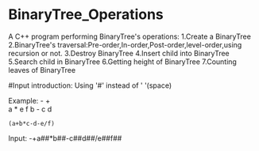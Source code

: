 # BinaryTree_Operations

A C++ program performing BinaryTree's operations:
1.Create a BinaryTree
2.BinaryTree's traversal:Pre-order,In-order,Post-order,level-order,using recursion or not.
3.Destroy BinaryTree
4.Insert child into BinaryTree
5.Search child in BinaryTree
6.Getting height of BinaryTree
7.Counting leaves of BinaryTree

#Input introduction:
  Using '#' instead of ' '(space)
  
  Example:
        -
    +       \
  a   *   e   f
    b  -
     c   d
     
    (a+b*c-d-e/f)
    
   Input:
   -+a##*b##-c##d##/e##f##
